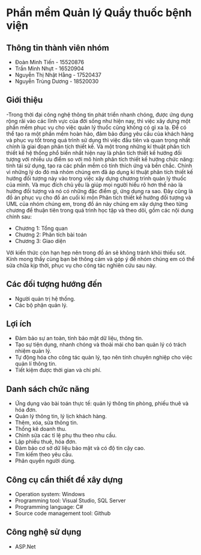 # Phần mềm Quản lý Quầy thuốc bệnh viện
## Thông tin thành viên nhóm
- Đoàn Minh Tiến - 15520876  
- Trần Minh Nhựt - 16520904 
- Nguyễn Thị Nhật Hằng - 17520437
- Nguyễn Trùng Dương - 18520030 
## Giới thiệu
-Trong thời đại công nghệ thông tin phát triển nhanh chóng, được ứng dụng rộng rãi vào các lĩnh vực của đời sống như hiện nay, thì việc xây dựng một phần mềm phục vụ cho việc quản lý thuốc cũng không có gì xa lạ. 
Để có thể tạo ra một phần mềm hoàn hảo, đảm bảo đúng yêu cầu của khách hàng và phục vụ tốt trong quá trình sử dụng thì việc đầu tiên và quan trọng nhất chính là giai đoạn phân tích thiết kế. Và một trong những kí thuật phân tích thiết kế hệ thống phổ biến nhất hiện nay là phân tích thiết kế hướng đối tượng với nhiều ưu điểm so với mô hình phân tích thiết kế hướng chức năng: tính tái sử dụng, tạo ra các phần mềm có tính thích ứng và bền chắc.
Chính vì những lý do đó mà nhóm chúng em đã áp dụng kí thuật phân tích thiết kế hướng đối tượng này vào trong việc xây dựng chương trình quản lý thuốc của mình. Và mục đích chủ yếu là giúp mọi người hiểu rõ hơn thế nào là hướng đối tượng và nó có những đặc điểm gì, ứng dụng ra sao.
Đây cũng là đồ án phục vụ cho đồ án cuối kì môn Phân tích thiết kế hướng đối tượng và UML của nhóm chúng em, trong đồ án này chúng em xây dựng theo từng chương để thuận tiên trong quá trình học tập và theo dõi, gồm các nội dung chính sau:

+	Chương 1: Tổng quan
+	Chương 2: Phân tích bài toán
+	Chương 3: Giao diện

Với kiến thức còn hạn hẹp nên trong đồ án sẽ không tránh khỏi thiếu sót. Kính mong thầy cùng bạn bè thông cảm và góp ý để nhóm chúng em có thể sửa chữa kịp thời, phục vụ cho công tác nghiên cứu sau này.

## Các đối tượng hướng đến
- Người quản trị hệ thống.
- Các bộ phận quản lý.
## Lợi ích 
- Đảm bảo sự an toàn, tính bảo mật dữ liệu, thông tin.
- Tạo sự tiện dụng, nhanh chóng và thoải mái cho ban quản lý có trách nhiệm quản lý.
- Tự động hóa cho công tác quản lý, tạo nên tính chuyên nghiệp cho việc quản lí thông tin.
- Tiết kiệm được thời gian và chi phí.
## Danh sách chức năng
-	Ứng dụng vào bài toán thực tế: quản lý thông tin phòng, phiếu thuê và hóa đơn.
- Quản lý thông tin, lý lịch khách hàng.
- Thêm, xóa, sửa thông tin.
- Thống kê doanh thu.
- Chỉnh sửa các tỉ lệ phụ thu theo nhu cầu.
- Lập phiếu thuê, hóa đơn.
- Đảm bảo cơ sở dữ liệu bảo mật và có độ tin cậy cao.
- Tìm kiếm theo yêu cầu.
- Phân quyền người dùng.
## Công cụ cần thiết để xây dựng
- Operation system: Windows
- Programming tool: Visual Studio, SQL Server
- Programming language: C#
- Source code management tool: Github
## Công nghệ sử dụng
- ASP.Net

                


 
